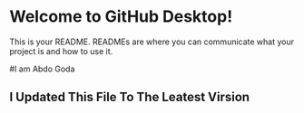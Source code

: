# Welcome to GitHub Desktop!

This is your README. READMEs are where you can communicate what your project is and how to use it.

#I am Abdo Goda 
## I Updated This File To The Leatest Virsion
